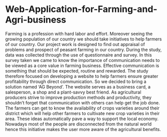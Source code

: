 # Web-Application-for-Farming-and-Agri-business 
Farming is a profession with hard labor and effort. Moreover seeing the growing population of our country we should take initiatives to help farmers of our country. Our project work is designed to find out appraisal of problems and prospect of peasant farming in our country. During the study, data was collected through the use of questionnaire and survey. In this survey taken we came to know the importance of communication needs to be viewed as a core value in farming business. Effective communication is something that should be expected, routine and rewarded. The study therefore focused on developing a website to help farmers ensure greater profitability through direct communication. So we decided to bring a solution named ‘AG Beyond’. The website serves as a business card, a salesperson, a shop and a plant-savvy best friend. As agricultural producers strive to improve production methods and productivity, they shouldn’t forget that communication with others can help get the job done. The farmers can get to know the availability of crops varieties around their district which will help other farmers to cultivate new crop varieties in their area. These ideas automatically pave a way to support the local economy. Nowadays most of the people are disconnected from the natural world hence this initiative makes the user more aware of the agricultural benefits. 
